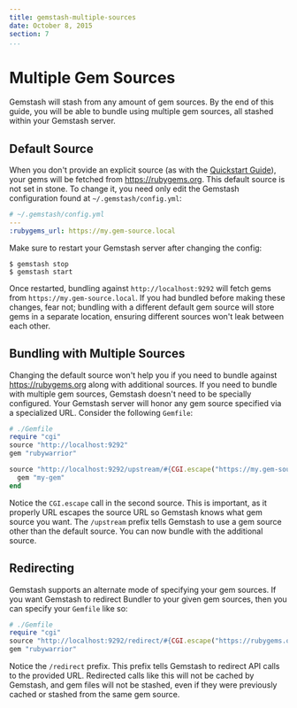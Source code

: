 ```yaml
---
title: gemstash-multiple-sources
date: October 8, 2015
section: 7
...
```


# Multiple Gem Sources

Gemstash will stash from any amount of gem sources. By the end of this guide,
you will be able to bundle using multiple gem sources, all stashed within your
Gemstash server.

## Default Source

When you don't provide an explicit source (as with the [Quickstart
Guide][README_QUICKSTART]), your gems will be fetched from
https://rubygems.org. This default source is not set in stone. To change it, you
need only edit the Gemstash configuration found at `~/.gemstash/config.yml`:
```yaml
# ~/.gemstash/config.yml
---
:rubygems_url: https://my.gem-source.local
```

Make sure to restart your Gemstash server after changing the config:
```
$ gemstash stop
$ gemstash start
```

Once restarted, bundling against `http://localhost:9292` will fetch gems from
`https://my.gem-source.local`. If you had bundled before making these changes,
fear not; bundling with a different default gem source will store gems in a
separate location, ensuring different sources won't leak between each other.

## Bundling with Multiple Sources

Changing the default source won't help you if you need to bundle against
https://rubygems.org along with additional sources. If you need to bundle with
multiple gem sources, Gemstash doesn't need to be specially configured. Your
Gemstash server will honor any gem source specified via a specialized URL.
Consider the following `Gemfile`:
```ruby
# ./Gemfile
require "cgi"
source "http://localhost:9292"
gem "rubywarrior"

source "http://localhost:9292/upstream/#{CGI.escape("https://my.gem-source.local")}" do
  gem "my-gem"
end
```

Notice the `CGI.escape` call in the second source. This is important, as it
properly URL escapes the source URL so Gemstash knows what gem source you want.
The `/upstream` prefix tells Gemstash to use a gem source other than the default
source. You can now bundle with the additional source.

## Redirecting

Gemstash supports an alternate mode of specifying your gem sources. If you want
Gemstash to redirect Bundler to your given gem sources, then you can specify
your `Gemfile` like so:
```ruby
# ./Gemfile
require "cgi"
source "http://localhost:9292/redirect/#{CGI.escape("https://rubygems.org")}"
gem "rubywarrior"
```

Notice the `/redirect` prefix. This prefix tells Gemstash to redirect API calls
to the provided URL. Redirected calls like this will not be cached by Gemstash,
and gem files will not be stashed, even if they were previously cached or
stashed from the same gem source.

[README_QUICKSTART]: ./gemstash-readme.7.md#quickstart-guide
